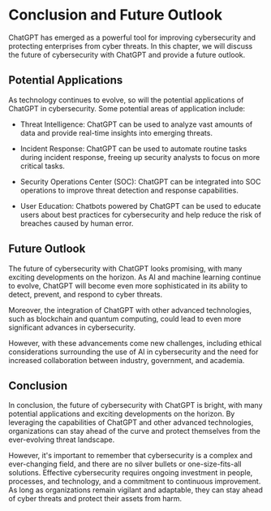 Conclusion and Future Outlook
==============================================================================

ChatGPT has emerged as a powerful tool for improving cybersecurity and protecting enterprises from cyber threats. In this chapter, we will discuss the future of cybersecurity with ChatGPT and provide a future outlook.

Potential Applications
----------------------

As technology continues to evolve, so will the potential applications of ChatGPT in cybersecurity. Some potential areas of application include:

* Threat Intelligence: ChatGPT can be used to analyze vast amounts of data and provide real-time insights into emerging threats.

* Incident Response: ChatGPT can be used to automate routine tasks during incident response, freeing up security analysts to focus on more critical tasks.

* Security Operations Center (SOC): ChatGPT can be integrated into SOC operations to improve threat detection and response capabilities.

* User Education: Chatbots powered by ChatGPT can be used to educate users about best practices for cybersecurity and help reduce the risk of breaches caused by human error.

Future Outlook
--------------

The future of cybersecurity with ChatGPT looks promising, with many exciting developments on the horizon. As AI and machine learning continue to evolve, ChatGPT will become even more sophisticated in its ability to detect, prevent, and respond to cyber threats.

Moreover, the integration of ChatGPT with other advanced technologies, such as blockchain and quantum computing, could lead to even more significant advances in cybersecurity.

However, with these advancements come new challenges, including ethical considerations surrounding the use of AI in cybersecurity and the need for increased collaboration between industry, government, and academia.

Conclusion
----------

In conclusion, the future of cybersecurity with ChatGPT is bright, with many potential applications and exciting developments on the horizon. By leveraging the capabilities of ChatGPT and other advanced technologies, organizations can stay ahead of the curve and protect themselves from the ever-evolving threat landscape.

However, it's important to remember that cybersecurity is a complex and ever-changing field, and there are no silver bullets or one-size-fits-all solutions. Effective cybersecurity requires ongoing investment in people, processes, and technology, and a commitment to continuous improvement. As long as organizations remain vigilant and adaptable, they can stay ahead of cyber threats and protect their assets from harm.
